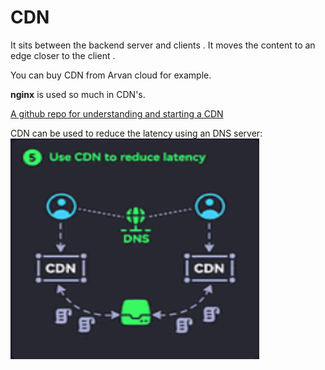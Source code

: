 # CDN

It sits between the backend server and clients . It moves the content to an edge closer to the client . 

You can buy CDN from Arvan cloud for example. 

**nginx** is used so much in CDN's.

[A github repo for understanding and starting a CDN](https://github.com/leandromoreira/cdn-up-and-running)

CDN can be used to reduce the latency using an DNS server:
<img src="https://github.com/parsaeisa/Notes/blob/main/Network/image/CDN%20first.png">